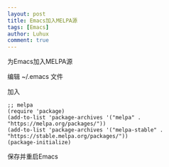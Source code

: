 ```yaml
---
layout: post
title: Emacs加入MELPA源
tags: [Emacs]
author: Luhux
comment: true
---
```


为Emacs加入MELPA源

编辑 ~/.emacs 文件

加入

```
;; melpa
(require 'package)
(add-to-list 'package-archives '("melpa" . "https://melpa.org/packages/"))
(add-to-list 'package-archives '("melpa-stable" . "https://stable.melpa.org/packages/"))
(package-initialize)
```

保存并重启Emacs

